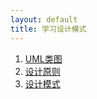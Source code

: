 ```yaml
---
layout: default
title: 学习设计模式
---
```


1. [UML类图](/StudyDesignPattern/docs/UML类图.md)
2. [设计原则](/StudyDesignPattern/docs/设计原则.md)
3. [设计模式](/StudyDesignPattern/docs/设计模式.md)